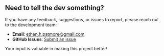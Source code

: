 ## Need to tell the dev something?

If you have any feedback, suggestions, or issues to report, please reach out to the development team:

- **Email**: [ethan.h.patmore@gmail.com](mailto:ethan.h.patmore+minimal-apps-contact@gmail.com)
- **GitHub Issues**: [Submit an issue](https://github.com/EthanCoderPenguin2012/minimal-chef/issues)

Your input is valuable in making this project better!